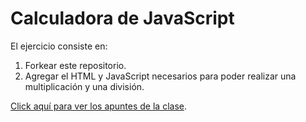 # Calculadora de JavaScript

El ejercicio consiste en:

1. Forkear este repositorio.
2. Agregar el HTML y JavaScript necesarios para poder realizar una multiplicación y una división.

[Click aquí para ver los apuntes de la clase](./apuntes.md).